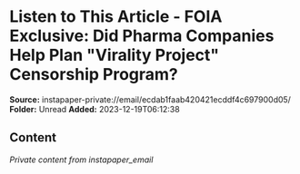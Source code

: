 # Listen to This Article - FOIA Exclusive: Did Pharma Companies Help Plan "Virality Project" Censorship Program?

**Source:** instapaper-private://email/ecdab1faab420421ecddf4c697900d05/
**Folder:** Unread
**Added:** 2023-12-19T06:12:38




## Content
*Private content from instapaper_email*
